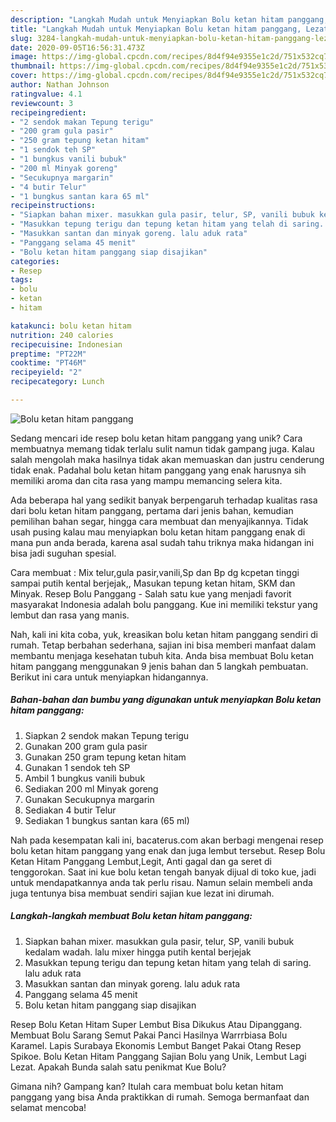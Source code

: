 ```yaml
---
description: "Langkah Mudah untuk Menyiapkan Bolu ketan hitam panggang, Lezat"
title: "Langkah Mudah untuk Menyiapkan Bolu ketan hitam panggang, Lezat"
slug: 3284-langkah-mudah-untuk-menyiapkan-bolu-ketan-hitam-panggang-lezat
date: 2020-09-05T16:56:31.473Z
image: https://img-global.cpcdn.com/recipes/8d4f94e9355e1c2d/751x532cq70/bolu-ketan-hitam-panggang-foto-resep-utama.jpg
thumbnail: https://img-global.cpcdn.com/recipes/8d4f94e9355e1c2d/751x532cq70/bolu-ketan-hitam-panggang-foto-resep-utama.jpg
cover: https://img-global.cpcdn.com/recipes/8d4f94e9355e1c2d/751x532cq70/bolu-ketan-hitam-panggang-foto-resep-utama.jpg
author: Nathan Johnson
ratingvalue: 4.1
reviewcount: 3
recipeingredient:
- "2 sendok makan Tepung terigu"
- "200 gram gula pasir"
- "250 gram tepung ketan hitam"
- "1 sendok teh SP"
- "1 bungkus vanili bubuk"
- "200 ml Minyak goreng"
- "Secukupnya margarin"
- "4 butir Telur"
- "1 bungkus santan kara 65 ml"
recipeinstructions:
- "Siapkan bahan mixer. masukkan gula pasir, telur, SP, vanili bubuk kedalam wadah. lalu mixer hingga putih kental berjejak"
- "Masukkan tepung terigu dan tepung ketan hitam yang telah di saring. lalu aduk rata"
- "Masukkan santan dan minyak goreng. lalu aduk rata"
- "Panggang selama 45 menit"
- "Bolu ketan hitam panggang siap disajikan"
categories:
- Resep
tags:
- bolu
- ketan
- hitam

katakunci: bolu ketan hitam 
nutrition: 240 calories
recipecuisine: Indonesian
preptime: "PT22M"
cooktime: "PT46M"
recipeyield: "2"
recipecategory: Lunch

---
```



![Bolu ketan hitam panggang](https://img-global.cpcdn.com/recipes/8d4f94e9355e1c2d/751x532cq70/bolu-ketan-hitam-panggang-foto-resep-utama.jpg)

Sedang mencari ide resep bolu ketan hitam panggang yang unik? Cara membuatnya memang tidak terlalu sulit namun tidak gampang juga. Kalau salah mengolah maka hasilnya tidak akan memuaskan dan justru cenderung tidak enak. Padahal bolu ketan hitam panggang yang enak harusnya sih memiliki aroma dan cita rasa yang mampu memancing selera kita.

Ada beberapa hal yang sedikit banyak berpengaruh terhadap kualitas rasa dari bolu ketan hitam panggang, pertama dari jenis bahan, kemudian pemilihan bahan segar, hingga cara membuat dan menyajikannya. Tidak usah pusing kalau mau menyiapkan bolu ketan hitam panggang enak di mana pun anda berada, karena asal sudah tahu triknya maka hidangan ini bisa jadi suguhan spesial.

Cara membuat : Mix telur,gula pasir,vanili,Sp dan Bp dg kcpetan tinggi sampai putih kental berjejak,, Masukan tepung ketan hitam, SKM dan Minyak. Resep Bolu Panggang - Salah satu kue yang menjadi favorit masyarakat Indonesia adalah bolu panggang. Kue ini memiliki tekstur yang lembut dan rasa yang manis.


Nah, kali ini kita coba, yuk, kreasikan bolu ketan hitam panggang sendiri di rumah. Tetap berbahan sederhana, sajian ini bisa memberi manfaat dalam membantu menjaga kesehatan tubuh kita. Anda bisa membuat Bolu ketan hitam panggang menggunakan 9 jenis bahan dan 5 langkah pembuatan. Berikut ini cara untuk menyiapkan hidangannya.

<!--inarticleads1-->

##### Bahan-bahan dan bumbu yang digunakan untuk menyiapkan Bolu ketan hitam panggang:

1. Siapkan 2 sendok makan Tepung terigu
1. Gunakan 200 gram gula pasir
1. Gunakan 250 gram tepung ketan hitam
1. Gunakan 1 sendok teh SP
1. Ambil 1 bungkus vanili bubuk
1. Sediakan 200 ml Minyak goreng
1. Gunakan Secukupnya margarin
1. Sediakan 4 butir Telur
1. Sediakan 1 bungkus santan kara (65 ml)


Nah pada kesempatan kali ini, bacaterus.com akan berbagi mengenai resep bolu ketan hitam panggang yang enak dan juga lembut tersebut. Resep Bolu Ketan Hitam Panggang Lembut,Legit, Anti gagal dan ga seret di tenggorokan. Saat ini kue bolu ketan tengah banyak dijual di toko kue, jadi untuk mendapatkannya anda tak perlu risau. Namun selain membeli anda juga tentunya bisa membuat sendiri sajian kue lezat ini dirumah. 

<!--inarticleads2-->

##### Langkah-langkah membuat Bolu ketan hitam panggang:

1. Siapkan bahan mixer. masukkan gula pasir, telur, SP, vanili bubuk kedalam wadah. lalu mixer hingga putih kental berjejak
1. Masukkan tepung terigu dan tepung ketan hitam yang telah di saring. lalu aduk rata
1. Masukkan santan dan minyak goreng. lalu aduk rata
1. Panggang selama 45 menit
1. Bolu ketan hitam panggang siap disajikan


Resep Bolu Ketan Hitam Super Lembut Bisa Dikukus Atau Dipanggang. Membuat Bolu Sarang Semut Pakai Panci Hasilnya Warrrbiasa Bolu Karamel. Lapis Surabaya Ekonomis Lembut Banget Pakai Otang Resep Spikoe. Bolu Ketan Hitam Panggang Sajian Bolu yang Unik, Lembut Lagi Lezat. Apakah Bunda salah satu penikmat Kue Bolu? 

Gimana nih? Gampang kan? Itulah cara membuat bolu ketan hitam panggang yang bisa Anda praktikkan di rumah. Semoga bermanfaat dan selamat mencoba!
